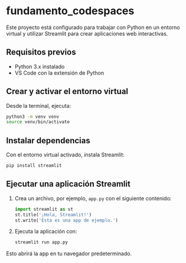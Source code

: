 # fundamento_codespaces

Este proyecto está configurado para trabajar con Python en un entorno virtual y utilizar Streamlit para crear aplicaciones web interactivas.

## Requisitos previos

- Python 3.x instalado
- VS Code con la extensión de Python

## Crear y activar el entorno virtual

Desde la terminal, ejecuta:

```bash
python3 -m venv venv
source venv/bin/activate
```

## Instalar dependencias

Con el entorno virtual activado, instala Streamlit:

```bash
pip install streamlit
```

## Ejecutar una aplicación Streamlit

1. Crea un archivo, por ejemplo, `app.py` con el siguiente contenido:

	```python
	import streamlit as st
	st.title('¡Hola, Streamlit!')
	st.write('Esta es una app de ejemplo.')
	```

2. Ejecuta la aplicación con:

	```bash
	streamlit run app.py
	```

Esto abrirá la app en tu navegador predeterminado.